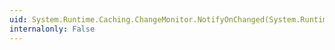 ```yaml
---
uid: System.Runtime.Caching.ChangeMonitor.NotifyOnChanged(System.Runtime.Caching.OnChangedCallback)
internalonly: False
---
```


